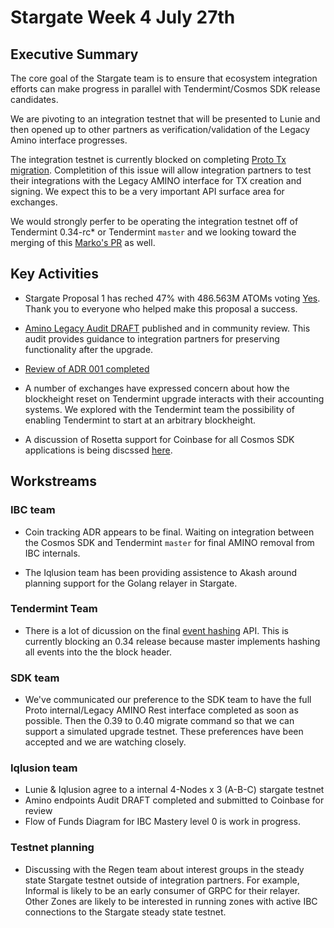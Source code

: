 # Stargate Week 4 July 27th

## Executive Summary

The core goal of the Stargate team is to ensure that ecosystem integration efforts can make progress in parallel with Tendermint/Cosmos SDK release candidates.

We are pivoting to an integration testnet that will be presented to Lunie and then opened up to other partners as verification/validation of the Legacy Amino interface progresses.

The integration testnet is currently blocked on completing [Proto Tx migration](https://github.com/cosmos/cosmos-sdk/issues/6213). Completition of this issue will allow integration partners to test their integrations with the Legacy AMINO interface for TX creation and signing. We expect this to be a very important API surface area for exchanges.

We would strongly perfer to be operating the integration testnet off of Tendermint 0.34-rc* or Tendermint `master` and we looking toward the merging of this [Marko's PR](https://github.com/cosmos/cosmos-sdk/pull/6471) as well.  

## Key Activities

* Stargate Proposal 1 has reched 47% with 486.563M ATOMs voting [Yes](https://hubble.figment.network/cosmos/chains/cosmoshub-3/governance/proposals/27). Thank you to everyone who helped make this proposal a success.

* [Amino Legacy Audit DRAFT](https://github.com/cosmosdevs/stargate/pull/8) published and in community review. This audit provides guidance to integration partners for preserving functionality after the upgrade.

* [Review of ADR 001 completed](https://github.com/cosmos/cosmos-sdk/pull/6662)

* A number of exchanges have expressed concern about how the blockheight reset on Tendermint upgrade interacts with their accounting systems. We explored with the Tendermint team the possibility of enabling Tendermint to start at an arbitrary blockheight.

* A discussion of Rosetta support for Coinbase for all Cosmos SDK applications is being discssed [here](https://github.com/cosmos/cosmos-sdk/issues/6831).

## Workstreams

### IBC team

* Coin tracking ADR appears to be final. Waiting on integration between the Cosmos SDK and Tendermint `master` for final AMINO removal from IBC internals.

* The Iqlusion team has been providing assistence to Akash around planning support for the Golang relayer in Stargate.

### Tendermint Team

* There is a lot of dicussion on the final [event hashing](https://github.com/tendermint/tendermint/pull/5134) API. This is currently blocking an 0.34 release because master implements hashing all events into the the block header.

### SDK team

* We've communicated our preference to the SDK team to have the full Proto internal/Legacy AMINO Rest interface completed as soon as possible. Then the 0.39 to 0.40 migrate command so that we can support a simulated upgrade testnet. These preferences have been accepted and we are watching closely.

### Iqlusion team

* Lunie & Iqlusion agree to a internal 4-Nodes x 3 (A-B-C) stargate testnet
* Amino endpoints Audit DRAFT completed and submitted to Coinbase for review
* Flow of Funds Diagram for IBC Mastery level 0 is work in progress.

### Testnet planning

* Discussing with the Regen team about interest groups in the steady state Stargate testnet outside of integration partners. For example, Informal is likely to be an early consumer of GRPC for their relayer. Other Zones are likely to be interested in running zones with active IBC connections to the Stargate steady state testnet.
